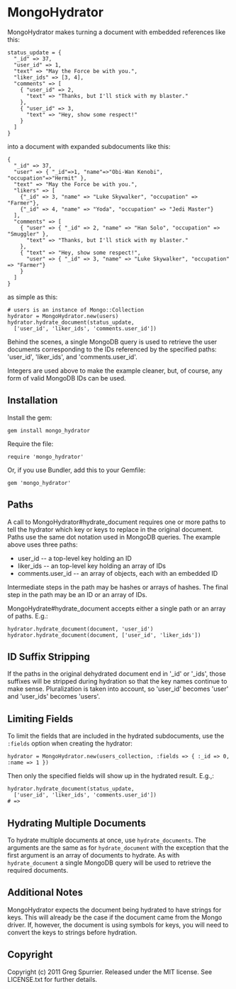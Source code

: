 # MongoHydrator
MongoHydrator makes turning a document with embedded references like this:

    status_update = {
      "_id" => 37,
      "user_id" => 1,
      "text" => "May the Force be with you.",
      "liker_ids" => [3, 4],
      "comments" => [
        { "user_id" => 2,
          "text" => "Thanks, but I'll stick with my blaster."
        },
        { "user_id" => 3,
          "text" => "Hey, show some respect!"
        }
      ]
    }

into a document with expanded subdocuments like this:

    {
      "_id" => 37,
      "user" => { "_id"=>1, "name"=>"Obi-Wan Kenobi", "occupation"=>"Hermit" },
      "text" => "May the Force be with you.",
      "likers" => [
        {"_id" => 3, "name" => "Luke Skywalker", "occupation" => "Farmer"},
        {"_id" => 4, "name" => "Yoda", "occupation" => "Jedi Master"}
      ],
      "comments" => [
        { "user" => { "_id" => 2, "name" => "Han Solo", "occupation" => "Smuggler" },
          "text" => "Thanks, but I'll stick with my blaster."
        },
        { "text" => "Hey, show some respect!",
          "user" => { "_id" => 3, "name" => "Luke Skywalker", "occupation" => "Farmer"}
        }
      ]
    }

as simple as this:

    # users is an instance of Mongo::Collection
    hydrator = MongoHydrator.new(users)
    hydrator.hydrate_document(status_update,
      ['user_id', 'liker_ids', 'comments.user_id'])

Behind the scenes, a single MongoDB query is used to retrieve the user
documents corresponding to the IDs referenced by the specified paths:
'user_id', 'liker_ids', and 'comments.user_id'.

Integers are used above to make the example cleaner, but, of course, any form of valid MongoDB IDs can be used.

## Installation
Install the gem:

    gem install mongo_hydrator
    
Require the file:

    require 'mongo_hydrator'

Or, if you use Bundler, add this to your Gemfile:

    gem 'mongo_hydrator'

## Paths
A call to MongoHydrator#hydrate_document requires one or more paths to tell the hydrator which key or keys to replace in the original document. Paths use the same dot notation used in MongoDB queries.  The example above uses three paths:

* user_id -- a top-level key holding an ID
* liker_ids -- an top-level key holding an array of IDs
* comments.user_id -- an array of objects, each with an embedded ID

Intermediate steps in the path may be hashes or arrays of hashes. The final step in the path may be an ID or an array of IDs.

MongoHydrate#hydrate_document accepts either a single path or an array of paths.  E.g.:

    hydrator.hydrate_document(document, 'user_id')
    hydrator.hydrate_document(document, ['user_id', 'liker_ids'])

## ID Suffix Stripping
If the paths in the original dehydrated document end in '_id' or '_ids', those suffixes will be stripped during hydration so that the key names continue to make sense. Pluralization is taken into account, so 'user_id' becomes 'user' and 'user_ids' becomes 'users'.

## Limiting Fields
To limit the fields that are included in the hydrated subdocuments, use the `:fields` option when creating the hydrator:

    hydrator = MongoHydrator.new(users_collection, :fields => { :_id => 0, :name => 1 })

Then only the specified fields will show up in the hydrated result.  E.g.,:

    hydrator.hydrate_document(status_update,
      ['user_id', 'liker_ids', 'comments.user_id'])
    # =>

## Hydrating Multiple Documents
To hydrate multiple documents at once, use `hydrate_documents`. The arguments are the same as for `hydrate_document` with the exception that the first argument is an array of documents to hydrate. As with `hydrate_document` a single MongoDB query will be used to retrieve the required documents.

## Additional Notes
MongoHydrator expects the document being hydrated to have strings for keys. This will already be the case if the document came from the Mongo driver. If, however, the document is using symbols for keys, you will need to convert the keys to strings before hydration.

## Copyright
Copyright (c) 2011 Greg Spurrier. Released under the MIT license. See LICENSE.txt for further details.
